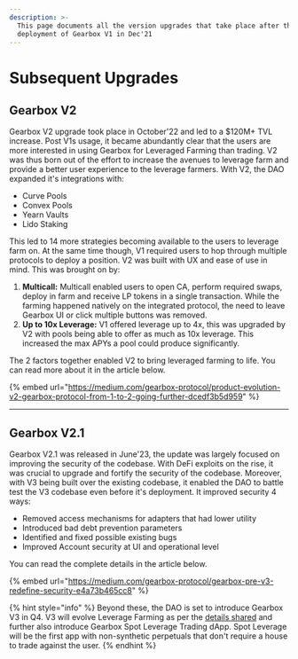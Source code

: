 ```yaml
---
description: >-
  This page documents all the version upgrades that take place after the
  deployment of Gearbox V1 in Dec'21
---
```


# Subsequent Upgrades

## Gearbox V2

Gearbox V2 upgrade took place in October'22 and led to a $120M+ TVL increase. Post V1s usage, it became abundantly clear that the users are more interested in using Gearbox for Leveraged Farming than trading. V2 was thus born out of the effort to increase the avenues to leverage farm and provide a better user experience to the leverage farmers. With V2, the DAO expanded it's integrations with:

* Curve Pools
* Convex Pools
* Yearn Vaults&#x20;
* Lido Staking

This led to 14 more strategies becoming available to the users to leverage farm on. At the same time though, V1 required users to hop through multiple protocols to deploy a position. V2 was built with UX and ease of use in mind. This was brought on by:

1. **Multicall:** Multicall enabled users to open CA, perform required swaps, deploy in farm and receive LP tokens in a single transaction. While the farming happened natively on the integrated protocol, the need to leave Gearbox UI or click multiple buttons was removed.&#x20;
2. **Up to 10x Leverage:** V1 offered leverage up to 4x, this was upgraded by V2 with pools being able to offer as much as 10x leverage. This increased the max APYs a pool could produce significantly.&#x20;

The 2 factors together enabled V2 to bring leveraged farming to life. You can read more about it in the article below.

{% embed url="https://medium.com/gearbox-protocol/product-evolution-v2-gearbox-protocol-from-1-to-2-going-further-dcedf3b5d959" %}

***

## Gearbox V2.1&#x20;

Gearbox V2.1 was released in June'23, the update was largely focused on improving the security of the codebase. With DeFi exploits on the rise, it was crucial to upgrade and fortify the security of the codebase. Moreover, with V3 being built over the existing codebase, it enabled the DAO to battle test the V3 codebase even before it's deployment. It improved security 4 ways:

* Removed access mechanisms for adapters that had lower utility
* Introduced bad debt prevention parameters
* Identified and fixed possible existing bugs&#x20;
* Improved Account security at UI and operational level

You can read the complete details in the article below.

{% embed url="https://medium.com/gearbox-protocol/gearbox-pre-v3-redefine-security-e4a73b465cc8" %}

{% hint style="info" %}
Beyond these, the DAO is set to introduce Gearbox V3 in Q4. V3 will evolve Leverage Farming as per the [details shared](https://medium.com/gearbox-protocol/gearbox-v3-teaser-redefining-leverage-and-lending-ff62034e8a34?source=collection\_home---4------12-----------------------) and further also introduce Gearbox Spot Leverage Trading dApp. Spot Leverage will be the first app with non-synthetic perpetuals that don't require a house to trade against the user.
{% endhint %}

